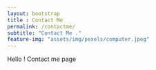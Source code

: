 ```yaml
---
layout: bootstrap
title : Contact Me
permalink: /contactme/
subtitle: "Contact Me ."
feature-img: "assets/img/pexels/computer.jpeg"
---
```



Hello ! Contact me page
